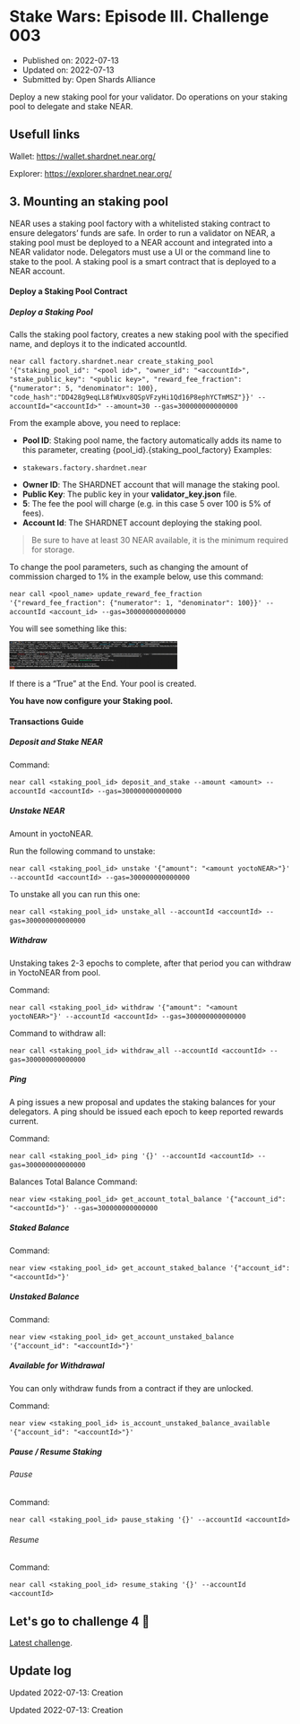 # Stake Wars: Episode III. Challenge 003
* Published on: 2022-07-13
* Updated on: 2022-07-13
* Submitted by: Open Shards Alliance

Deploy a new staking pool for your validator. Do operations on your staking pool to delegate and stake NEAR.


## Usefull links

Wallet: https://wallet.shardnet.near.org/

Explorer: https://explorer.shardnet.near.org/ 



## 3. Mounting an staking pool

NEAR uses a staking pool factory with a whitelisted staking contract to ensure delegators’ funds are safe. In order to run a validator on NEAR, a staking pool must be deployed to a NEAR account and integrated into a NEAR validator node. Delegators must use a UI or the command line to stake to the pool. A staking pool is a smart contract that is deployed to a NEAR account.

#### Deploy a Staking Pool Contract
##### Deploy a Staking Pool
Calls the staking pool factory, creates a new staking pool with the specified name, and deploys it to the indicated accountId.

```
near call factory.shardnet.near create_staking_pool '{"staking_pool_id": "<pool id>", "owner_id": "<accountId>", "stake_public_key": "<public key>", "reward_fee_fraction": {"numerator": 5, "denominator": 100}, "code_hash":"DD428g9eqLL8fWUxv8QSpVFzyHi1Qd16P8ephYCTmMSZ"}}' --accountId="<accountId>" --amount=30 --gas=300000000000000
```

From the example above, you need to replace:

* **Pool ID**: Staking pool name, the factory automatically adds its name to this parameter, creating {pool_id}.{staking_pool_factory}
Examples:   

- `stakewars.factory.shardnet.near`

* **Owner ID**: The SHARDNET account that will manage the staking pool.
* **Public Key**: The public key in your **validator_key.json** file.
* **5**: The fee the pool will charge (e.g. in this case 5 over 100 is 5% of fees).
* **Account Id**: The SHARDNET account deploying the staking pool.

> Be sure to have at least 30 NEAR available, it is the minimum required for storage.

To change the pool parameters, such as changing the amount of commission charged to 1% in the example below, use this command:
```
near call <pool_name> update_reward_fee_fraction '{"reward_fee_fraction": {"numerator": 1, "denominator": 100}}' --accountId <account_id> --gas=300000000000000
```


You will see something like this:

![img](./images/pool.png)

If there is a “True” at the End. Your pool is created.

**You have now configure your Staking pool.**


#### Transactions Guide
##### Deposit and Stake NEAR

Command:
```
near call <staking_pool_id> deposit_and_stake --amount <amount> --accountId <accountId> --gas=300000000000000
```
##### Unstake NEAR
Amount in yoctoNEAR.

Run the following command to unstake:
```
near call <staking_pool_id> unstake '{"amount": "<amount yoctoNEAR>"}' --accountId <accountId> --gas=300000000000000
```
To unstake all you can run this one:
```
near call <staking_pool_id> unstake_all --accountId <accountId> --gas=300000000000000
```
##### Withdraw

Unstaking takes 2-3 epochs to complete, after that period you can withdraw in YoctoNEAR from pool.

Command:
```
near call <staking_pool_id> withdraw '{"amount": "<amount yoctoNEAR>"}' --accountId <accountId> --gas=300000000000000
```
Command to withdraw all:
```
near call <staking_pool_id> withdraw_all --accountId <accountId> --gas=300000000000000
```

##### Ping
A ping issues a new proposal and updates the staking balances for your delegators. A ping should be issued each epoch to keep reported rewards current.

Command:
```
near call <staking_pool_id> ping '{}' --accountId <accountId> --gas=300000000000000
```
Balances
Total Balance
Command:
```
near view <staking_pool_id> get_account_total_balance '{"account_id": "<accountId>"}' --gas=300000000000000
```
##### Staked Balance
Command:
```
near view <staking_pool_id> get_account_staked_balance '{"account_id": "<accountId>"}'
```
##### Unstaked Balance
Command:
```
near view <staking_pool_id> get_account_unstaked_balance '{"account_id": "<accountId>"}'
```
##### Available for Withdrawal
You can only withdraw funds from a contract if they are unlocked.

Command:
```
near view <staking_pool_id> is_account_unstaked_balance_available '{"account_id": "<accountId>"}'
```
##### Pause / Resume Staking
###### Pause
Command:
```
near call <staking_pool_id> pause_staking '{}' --accountId <accountId>
```
###### Resume
Command:
```
near call <staking_pool_id> resume_staking '{}' --accountId <accountId>
```

## Let's go to challenge 4 🚀

[Latest challenge](./004.md).

## Update log

Updated 2022-07-13: Creation

Updated 2022-07-13: Creation
